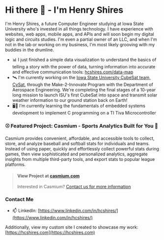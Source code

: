 # Hi there 👋 - I'm Henry Shires

I'm Henry Shires, a future Computer Engineer studying at Iowa State University who's invested in all things technology. I have experience with websites, web apps, mobile apps, and APIs and will soon begin my digital logic and circuits studies. I'm even a partial owner of an LLC, and when I'm not in the lab or working on my business, I'm most likely grooving with my buddies in the drumline.

- 📊 I just finished a simple data visualization to understand the basics of telling a story with the power of data, turning information into accurate and effective communication tools: [hcshires.com/data-map](https://hcshires.com/data-map)
- 🛰️ I'm currently working on the [Iowa State University CubeSat team, CySat](https://m2i.aere.iastate.edu/cysat), through the Make-2-Innovate Program with the Department of Aerospace Engineering. We're completing the final stages of a 10-year long mission to launch ISU's first CubeSat into space and transmit solar weather information to our ground station back on Earth!
- 🖥️🤖 I’m currently learning the fundamentals of embedded systems development to implement C programming on a TI Tiva Microcontroller

### ⚾ Featured Project: Casmium - Sports Analytics Built for You 🥎

Casmium provides convenient, affordable, and accessible tools to collect, store, and analyze baseball and softball stats for individuals and teams. Instead of using paper, quickly and effortlessly collect powerful stats during games, then view sophisticated and personalized analytics, aggregate insights from multiple third-party tools, and export stats to popular league platforms.

>#### View Project at [casmium.com](https://casmium.com)
>Interested in Casmium? [Contact us for more information](mailto:support@casmium.com)

### Contact Me
- 📫 LinkedIn: [https://www.linkedin.com/in/hcshires/](https://www.linkedin.com/in/hcshires/)

Additionally, view my custom site I created to showcase my work: [https://hcshires.com](https://hcshires.com)
